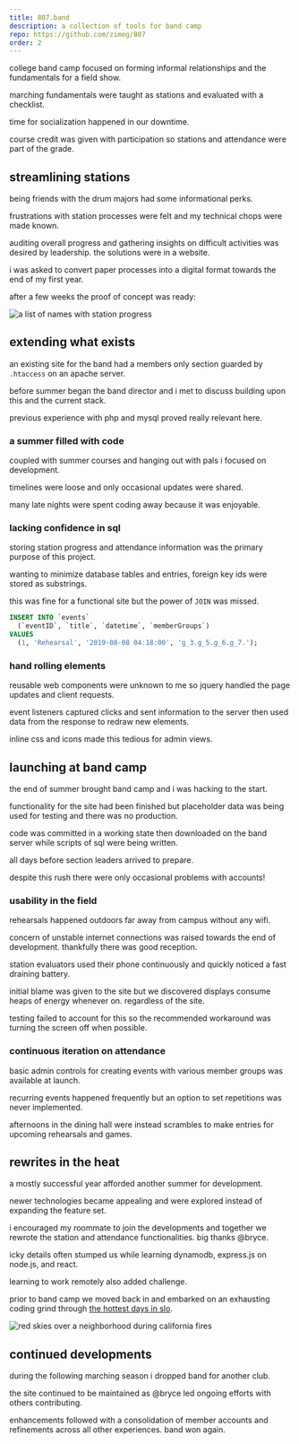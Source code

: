 ```yaml
---
title: 807.band
description: a collection of tools for band camp
repo: https://github.com/zimeg/807
order: 2
---
```


college band camp focused on forming informal relationships and the fundamentals
for a field show.

marching fundamentals were taught as stations and evaluated with a checklist.

time for socialization happened in our downtime.

course credit was given with participation so stations and attendance were part
of the grade.

## streamlining stations

being friends with the drum majors had some informational perks.

frustrations with station processes were felt and my technical chops were made
known.

auditing overall progress and gathering insights on difficult activities was
desired by leadership. the solutions were in a website.

i was asked to convert paper processes into a digital format towards the end of
my first year.

after a few weeks the proof of concept was ready:

![a list of names with station progress](/code/807/stations.png "mobile first design was a top priority")

## extending what exists

an existing site for the band had a members only section guarded by `.htaccess`
on an apache server.

before summer began the band director and i met to discuss building upon this
and the current stack.

previous experience with php and mysql proved really relevant here.

### a summer filled with code

coupled with summer courses and hanging out with pals i focused on development.

timelines were loose and only occasional updates were shared.

many late nights were spent coding away because it was enjoyable.

### lacking confidence in sql

storing station progress and attendance information was the primary purpose of
this project.

wanting to minimize database tables and entries, foreign key ids were stored as
substrings.

this was fine for a functional site but the power of `JOIN` was missed.

```sql
INSERT INTO `events`
  (`eventID`, `title`, `datetime`, `memberGroups`)
VALUES
  (1, 'Rehearsal', '2019-08-08 04:18:00', 'g_3.g_5.g_6.g_7.');
```

### hand rolling elements

reusable web components were unknown to me so jquery handled the page updates
and client requests.

event listeners captured clicks and sent information to the server then used
data from the response to redraw new elements.

inline css and icons made this tedious for admin views.

## launching at band camp

the end of summer brought band camp and i was hacking to the start.

functionality for the site had been finished but placeholder data was being used
for testing and there was no production.

code was committed in a working state then downloaded on the band server while
scripts of sql were being written.

all days before section leaders arrived to prepare.

despite this rush there were only occasional problems with accounts!

### usability in the field

rehearsals happened outdoors far away from campus without any wifi.

concern of unstable internet connections was raised towards the end of
development. thankfully there was good reception.

station evaluators used their phone continuously and quickly noticed a fast
draining battery.

initial blame was given to the site but we discovered displays consume heaps of
energy whenever on. regardless of the site.

testing failed to account for this so the recommended workaround was turning the
screen off when possible.

### continuous iteration on attendance

basic admin controls for creating events with various member groups was
available at launch.

recurring events happened frequently but an option to set repetitions was never
implemented.

afternoons in the dining hall were instead scrambles to make entries for
upcoming rehearsals and games.

## rewrites in the heat

a mostly successful year afforded another summer for development.

newer technologies became appealing and were explored instead of expanding the
feature set.

i encouraged my roommate to join the developments and together we rewrote the
station and attendance functionalities. big thanks @bryce.

icky details often stumped us while learning dynamodb, express.js on node.js,
and react.

learning to work remotely also added challenge.

prior to band camp we moved back in and embarked on an exhausting coding grind
through [the hottest days in slo][heat].

![red skies over a neighborhood during california fires](/code/807/fires.jpeg "a big ball of fire burns the sky")

## continued developments

during the following marching season i dropped band for another club.

the site continued to be maintained as @bryce led ongoing efforts with others
contributing.

enhancements followed with a consolidation of member accounts and refinements
across all other experiences. band won again.

<!-- a collection of links -->
[heat]: https://www.sanluisobispo.com/news/weather-news/article245535995.html
